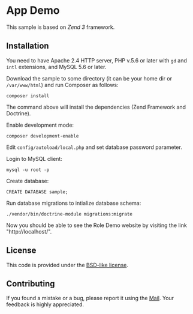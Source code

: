 App Demo 
==================================================

This sample is based on *Zend 3* framework. 

## Installation

You need to have Apache 2.4 HTTP server, PHP v.5.6 or later with `gd` and `intl` extensions, and MySQL 5.6 or later.

Download the sample to some directory (it can be your home dir or `/var/www/html`) and run Composer as follows:

```
composer install
```

The command above will install the dependencies (Zend Framework and Doctrine).

Enable development mode:

```
composer development-enable
```

Edit `config/autoload/local.php` and set database password parameter.

Login to MySQL client:

```
mysql -u root -p
```

Create database:

```
CREATE DATABASE sample;
```

Run database migrations to intialize database schema:

```
./vendor/bin/doctrine-module migrations:migrate
```

Now you should be able to see the Role Demo website by visiting the link "http://localhost/". 
 
## License

This code is provided under the [BSD-like license](https://en.wikipedia.org/wiki/BSD_licenses). 

## Contributing

If you found a mistake or a bug, please report it using the [Mail](grtumanyan@gmail.com). 
Your feedback is highly appreciated.

